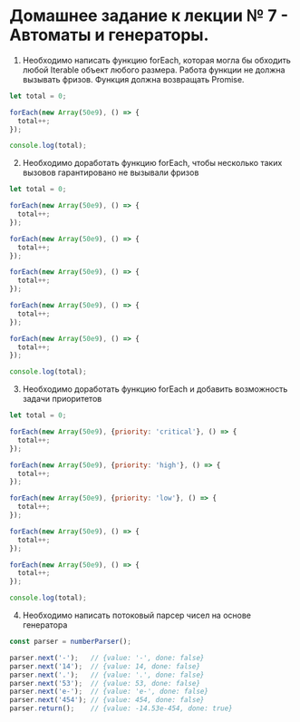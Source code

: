 # Домашнее задание к лекции № 7 - Автоматы и генераторы.

1. Необходимо написать функцию forEach, которая могла бы обходить любой Iterable объект любого размера.
   Работа функции не должна вызывать фризов. Функция должна возвращать Promise.

```js
let total = 0;

forEach(new Array(50e9), () => {
  total++;
});

console.log(total);
```

2. Необходимо доработать функцию forEach, чтобы несколько таких вызовов гарантировано не вызывали фризов

```js
let total = 0;

forEach(new Array(50e9), () => {
  total++;
});

forEach(new Array(50e9), () => {
  total++;
});

forEach(new Array(50e9), () => {
  total++;
});

forEach(new Array(50e9), () => {
  total++;
});

forEach(new Array(50e9), () => {
  total++;
});

console.log(total);
```

3. Необходимо доработать функцию forEach и добавить возможность задачи приоритетов

```js
let total = 0;

forEach(new Array(50e9), {priority: 'critical'}, () => {
  total++;
});

forEach(new Array(50e9), {priority: 'high'}, () => {
  total++;
});

forEach(new Array(50e9), {priority: 'low'}, () => {
  total++;
});

forEach(new Array(50e9), () => {
  total++;
});

forEach(new Array(50e9), () => {
  total++;
});

console.log(total);
```

4. Необходимо написать потоковый парсер чисел на основе генератора

```js
const parser = numberParser();

parser.next('-');   // {value: '-', done: false}
parser.next('14');  // {value: 14, done: false}
parser.next('.');   // {value: '.', done: false}
parser.next('53');  // {value: 53, done: false}
parser.next('e-');  // {value: 'e-', done: false}
parser.next('454'); // {value: 454, done: false}
parser.return();    // {value: -14.53e-454, done: true}
```
